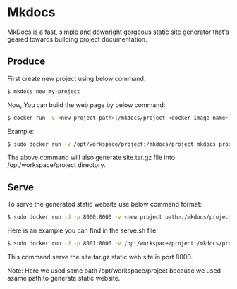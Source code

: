 # Mkdocs

MkDocs is a fast, simple and downright gorgeous static site generator that's geared towards building project documentation.

## Produce

First create new project using below command.

```bash
$ mkdocs new my-project
```

Now, You can build the web page by below command:

```bash
$ docker run -v <new project path>:/mkdocs/project <docker image name> produce
```
Example:

```bash
$ sudo docker run -v /opt/workspace/project:/mkdocs/project mkdocs produce
```

The above command will also generate site.tar.gz file into /opt/workspace/project directory.

## Serve

To serve the generated static website use below command format:

```bash
$ sudo docker run -d -p 8000:8000 -v <new project path>:/mkdocs/project <docker image name> serve
```

Here is an example you can find in the serve.sh file:
```bash
$ sudo docker run -d -p 8001:8000 -v /opt/workspace/project:/mkdocs/project mkdocs serve
```

This command serve the site.tar.gz static web site in port 8000.

Note: Here we used same path /opt/workspace/project because we used asame path to generate static website.
